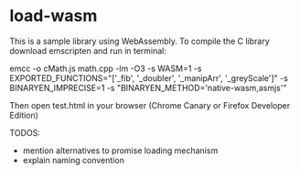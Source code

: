 # load-wasm

This is a sample library using WebAssembly. To compile the C library download emscripten and run in terminal:

emcc -o cMath.js math.cpp -lm -O3 -s WASM=1 -s EXPORTED_FUNCTIONS="['_fib', '_doubler', '_manipArr', '_greyScale']" -s BINARYEN_IMPRECISE=1 -s "BINARYEN_METHOD='native-wasm,asmjs'"


Then open test.html in your browser (Chrome Canary or Firefox Developer Edition)


TODOS:

  - mention alternatives to promise loading mechanism
  - explain naming convention